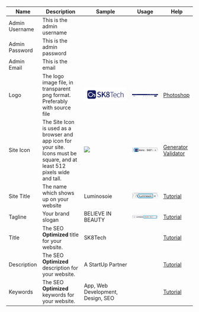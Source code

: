|Name|Description|Sample|Usage|Help|
|---|---|---|---|---|
|Admin Username|This is the admin username||||
|Admin Password|This is the admin password||||
|Admin Email|This is the email||||
|Logo|The logo image file, in transparent png format. Preferably with source file|![](/assets/logo-en.png)|![](/assets/screenshot0.png)|[Photoshop](http://www.adobe.com/au/products/photoshop.html)|
|Site Icon|The Site Icon is used as a browser and app icon for your site. Icons must be square, and at least 512 pixels wide and tall.|![](/assets/favicon.ico)|![](/assets/2.pic.jpg)|[Generator](http://www.favicon-generator.org/) [Validator](http://realfavicongenerator.net/)|
|Site Title|The name which shows up on your website|Luminosoie|![](/assets/6.pic.jpg)|[Tutorial](http://www.wpexplorer.com/titles-taglines-wordpress/)|
|Tagline|Your brand slogan|BELIEVE IN BEAUTY|![](/assets/1.pic.jpg)|[Tutorial](http://www.wpexplorer.com/titles-taglines-wordpress/)|
|Title|The SEO **Optimized** title for your website.|SK8Tech||[Tutorial](https://searchenginewatch.com/2016/05/16/how-to-write-meta-title-tags-for-seo-with-good-and-bad-examples/)|
|Description|The SEO **Optimized** description for your website.|A StartUp Partner||[Tutorial](https://searchenginewatch.com/2016/05/16/how-to-write-meta-title-tags-for-seo-with-good-and-bad-examples/)|
|Keywords|The SEO **Optimized** keywords for your website.|App, Web Development, Design, SEO||[Tutorial](https://searchenginewatch.com/2016/05/16/how-to-write-meta-title-tags-for-seo-with-good-and-bad-examples/)|